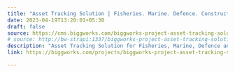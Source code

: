 ```yaml
---
title: "Asset Tracking Solution | Fisheries. Marine. Defence. Construction | Biggworks"
date: 2023-04-19T13:20:01+05:30
draft: false
source: https://cms.biggworks.com/biggworks-project-asset-tracking-solution
# source: http://bw-strapi:1337/biggworks-project-asset-tracking-solution
description: "Asset Tracking Solution for Fisheries, Marine, Defence and Construction Industries."
link: https://biggworks.com/projects/biggworks-project-asset-tracking-solution/

---
```



